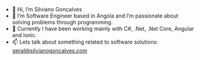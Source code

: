 - 👋 Hi, I’m Silviano Gonçalves
- 💞️ I’m Software Engineer based in Angola and I’m passionate about solving problems through programming.
- 👀 Currently I have been working mainly with C#, .Net, .Net Core, Angular and Ionic.
- 📫 Lets talk about something related to software solutions: geral@silvianogoncalves.com

<!---
GSilviano/GSilviano is a ✨ special ✨ repository because its `README.md` (this file) appears on your GitHub profile.
You can click the Preview link to take a look at your changes.
--->
